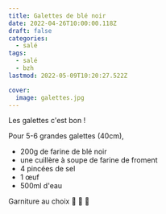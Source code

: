 ```yaml
---
title: Galettes de blé noir
date: 2022-04-26T10:00:00.118Z
draft: false
categories:
  - salé
tags:
  - salé
  - bzh
lastmod: 2022-05-09T10:20:27.522Z

cover:
  image: galettes.jpg
---
```


Les galettes c'est bon !

<!--more-->

Pour 5-6 grandes galettes (40cm),

 - 200g de farine de blé noir
 - une cuillère à soupe de farine de froment
 - 4 pincées de sel
 - 1 œuf
 - 500ml d'eau


Garniture au choix 🥚 🥓 🧀
